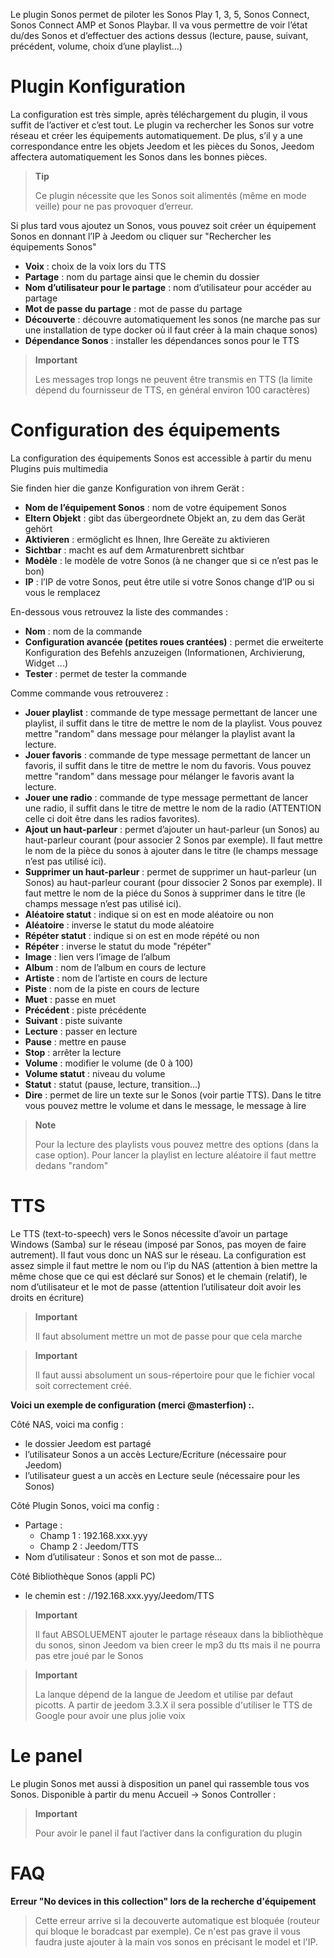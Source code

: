 Le plugin Sonos permet de piloter les Sonos Play 1, 3, 5, Sonos Connect,
Sonos Connect AMP et Sonos Playbar. Il va vous permettre de voir l’état
du/des Sonos et d’effectuer des actions dessus (lecture, pause, suivant,
précédent, volume, choix d’une playlist…​)

# Plugin Konfiguration

La configuration est très simple, après téléchargement du plugin, il
vous suffit de l’activer et c’est tout. Le plugin va rechercher les
Sonos sur votre réseau et créer les équipements automatiquement. De
plus, s’il y a une correspondance entre les objets Jeedom et les pièces
du Sonos, Jeedom affectera automatiquement les Sonos dans les bonnes
pièces.

> **Tip**
>
> Ce plugin nécessite que les Sonos soit alimentés (même en mode veille)
> pour ne pas provoquer d’erreur.

Si plus tard vous ajoutez un Sonos, vous pouvez soit créer un équipement
Sonos en donnant l’IP à Jeedom ou cliquer sur "Rechercher les
équipements Sonos"

-   **Voix** : choix de la voix lors du TTS
-   **Partage** : nom du partage ainsi que le chemin du dossier
-   **Nom d’utilisateur pour le partage** : nom d’utilisateur pour
    accéder au partage
-   **Mot de passe du partage** : mot de passe du partage
-   **Découverte** : découvre automatiquement les sonos (ne marche pas
    sur une installation de type docker où il faut créer à la main
    chaque sonos)
-   **Dépendance Sonos** : installer les dépendances sonos pour le TTS

> **Important**
>
> Les messages trop longs ne peuvent être transmis en TTS (la limite
> dépend du fournisseur de TTS, en général environ 100 caractères)

# Configuration des équipements

La configuration des équipements Sonos est accessible à partir du menu
Plugins puis multimedia

Sie finden hier die ganze Konfiguration von ihrem Gerät :

-   **Nom de l’équipement Sonos** : nom de votre équipement Sonos
-   **Eltern Objekt** : gibt das übergeordnete Objekt an, zu dem das
    Gerät gehört
-   **Aktivieren** : ermöglicht es Ihnen, Ihre Gereäte zu aktivieren
-   **Sichtbar** : macht es auf dem Armaturenbrett sichtbar
-   **Modèle** : le modèle de votre Sonos (à ne changer que si ce n’est
    pas le bon)
-   **IP** : l’IP de votre Sonos, peut être utile si votre Sonos change
    d’IP ou si vous le remplacez

En-dessous vous retrouvez la liste des commandes :

-   **Nom** : nom de la commande
-   **Configuration avancée (petites roues crantées)** : permet
    die erweiterte Konfiguration des Befehls anzuzeigen (Informationen,
    Archivierung, Widget ...)
-   **Tester** : permet de tester la commande

Comme commande vous retrouverez :

-   **Jouer playlist** : commande de type message permettant de lancer
    une playlist, il suffit dans le titre de mettre le nom de
    la playlist. Vous pouvez mettre "random" dans message pour mélanger
    la playlist avant la lecture.
-   **Jouer favoris** :  commande de type message permettant de lancer
    un favoris, il suffit dans le titre de mettre le nom du favoris. Vous
    pouvez mettre "random" dans message pour mélanger le favoris avant la lecture.
-   **Jouer une radio** : commande de type message permettant de lancer
    une radio, il suffit dans le titre de mettre le nom de la radio
    (ATTENTION celle ci doit être dans les radios favorites).
-   **Ajout un haut-parleur** : permet d’ajouter un haut-parleur
    (un Sonos) au haut-parleur courant (pour associer 2 Sonos
    par exemple). Il faut mettre le nom de la pièce du sonos à ajouter
    dans le titre (le champs message n’est pas utilisé ici).
-   **Supprimer un haut-parleur** : permet de supprimer un haut-parleur
    (un Sonos) au haut-parleur courant (pour dissocier 2 Sonos
    par exemple). Il faut mettre le nom de la piéce du Sonos à supprimer
    dans le titre (le champs message n’est pas utilisé ici).
-   **Aléatoire statut** : indique si on est en mode aléatoire ou non
-   **Aléatoire** : inverse le statut du mode aléatoire
-   **Répéter statut** : indique si on est en mode répété ou non
-   **Répéter** : inverse le statut du mode "répéter"
-   **Image** : lien vers l’image de l’album
-   **Album** : nom de l’album en cours de lecture
-   **Artiste** : nom de l’artiste en cours de lecture
-   **Piste** : nom de la piste en cours de lecture
-   **Muet** : passe en muet
-   **Précédent** : piste précédente
-   **Suivant** : piste suivante
-   **Lecture** : passer en lecture
-   **Pause** : mettre en pause
-   **Stop** : arrêter la lecture
-   **Volume** : modifier le volume (de 0 à 100)
-   **Volume statut** : niveau du volume
-   **Statut** : statut (pause, lecture, transition…​)
-   **Dire** : permet de lire un texte sur le Sonos (voir partie TTS).
    Dans le titre vous pouvez mettre le volume et dans le message, le
    message à lire

> **Note**
>
> Pour la lecture des playlists vous pouvez mettre des options (dans la
> case option). Pour lancer la playlist en lecture aléatoire il faut
> mettre dedans "random"

# TTS

Le TTS (text-to-speech) vers le Sonos nécessite d’avoir un partage
Windows (Samba) sur le réseau (imposé par Sonos, pas moyen de faire
autrement). Il faut vous donc un NAS sur le réseau. La configuration est
assez simple il faut mettre le nom ou l’ip du NAS (attention à bien
mettre la même chose que ce qui est déclaré sur Sonos) et le chemain
(relatif), le nom d’utilisateur et le mot de passe (attention
l’utilisateur doit avoir les droits en écriture)

> **Important**
>
> Il faut absolument mettre un mot de passe pour que cela marche

> **Important**
>
> Il faut aussi absolument un sous-répertoire pour que le fichier vocal
> soit correctement créé.

**Voici un exemple de configuration (merci @masterfion) :.**

Côté NAS, voici ma config :

-   le dossier Jeedom est partagé
-   l’utilisateur Sonos a un accès Lecture/Ecriture (nécessaire
    pour Jeedom)
-   l’utilisateur guest a un accès en Lecture seule (nécessaire pour
    les Sonos)

Côté Plugin Sonos, voici ma config :

-   Partage :
    -   Champ 1 : 192.168.xxx.yyy
    -   Champ 2 : Jeedom/TTS
-   Nom d’utilisateur : Sonos et son mot de passe…​

Côté Bibliothèque Sonos (appli PC)
-   le chemin est : //192.168.xxx.yyy/Jeedom/TTS

> **Important**
>
> Il faut ABSOLUEMENT ajouter le partage réseaux dans la bibliothèque du sonos, sinon Jeedom va bien creer le mp3 du tts mais il ne pourra pas etre joué par le Sonos

> **Important**
>
> La lanque dépend de la langue de Jeedom et utilise par defaut picotts. A partir de jeedom 3.3.X il sera possible d'utiliser le TTS de Google pour avoir une plus jolie voix


# Le panel

Le plugin Sonos met aussi à disposition un panel qui rassemble tous vos
Sonos. Disponible à partir du menu Accueil → Sonos Controller :

> **Important**
>
> Pour avoir le panel il faut l’activer dans la configuration du plugin

# FAQ

**Erreur "No devices in this collection" lors de la recherche d'équipement**
>
> Cette erreur arrive si la decouverte automatique est bloquée (routeur qui bloque le boradcast par exemple). Ce n'est pas grave il vous faudra juste ajouter à la main vos sonos en précisant le model et l'IP.
